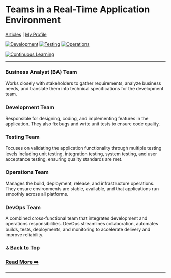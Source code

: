 # Teams in a Real-Time Application Environment

[Articles](https://nirmalakumarsahu.in/miscellaneous.html) | [My Profile](https://nirmalakumarsahu.in)

[![Development](https://img.shields.io/badge/Development-Team-blue?logo=visualstudiocode)](https://en.wikipedia.org/wiki/Software_development)
[![Testing](https://img.shields.io/badge/Testing-QA-green?logo=selenium)](https://en.wikipedia.org/wiki/Software_testing)
[![Operations](https://img.shields.io/badge/Operations-Infra-orange?logo=kubernetes)](https://en.wikipedia.org/wiki/IT_operations)

[![Continuous Learning](https://img.shields.io/badge/Continuous%20Learning-Growth%20Mindset-ff69b4?logo=udemy)](https://en.wikipedia.org/wiki/Lifelong_learning)

---

### Business Analyst (BA) Team

Works closely with stakeholders to gather requirements, analyze business needs, and translate them into technical specifications for the development team.

### Development Team

Responsible for designing, coding, and implementing features in the application. They also fix bugs and write unit tests to ensure code quality.

### Testing Team

Focuses on validating the application functionality through multiple testing levels including unit testing, integration testing, system testing, and user acceptance testing, ensuring quality standards are met.

### Operations Team

Manages the build, deployment, release, and infrastructure operations. They ensure environments are stable, available, and that applications run smoothly across all platforms.

### DevOps Team

A combined cross-functional team that integrates development and operations responsibilities. DevOps streamlines collaboration, automates builds, tests, deployments, and monitoring to accelerate delivery and improve reliability.


### [🔝 Back to Top](#teams-in-a-real-time-application-environment)

### [Read More ➡️](https://nirmalakumarsahu.in/miscellaneous.html)

---